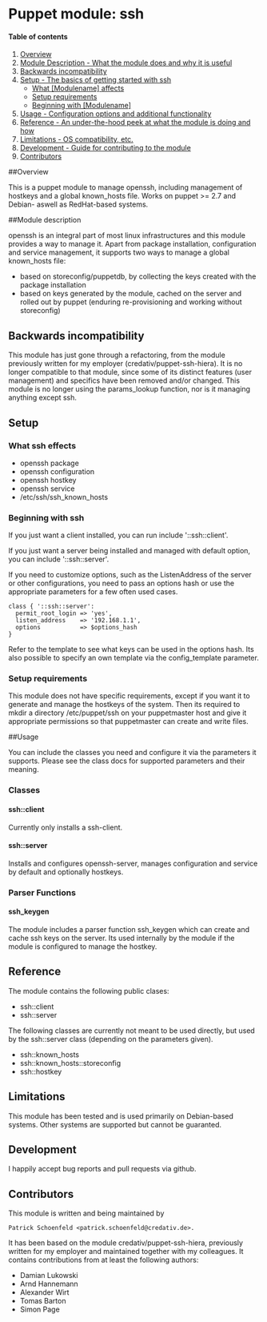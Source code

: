# Puppet module: ssh

#### Table of contents

1. [Overview](#overview)
2. [Module Description - What the module does and why it is useful](#module-description)
3. [Backwards incompatibility](#backwards-incompatibility)
4. [Setup - The basics of getting started with ssh](#setup)
    * [What [Modulename] affects](#what-ssh-affects)
    * [Setup requirements](#setup-requirements)
    * [Beginning with [Modulename]](#beginning-with-ssh)
5. [Usage - Configuration options and additional functionality](#usage)
6. [Reference - An under-the-hood peek at what the module is doing and how](#reference)
7. [Limitations - OS compatibility, etc.](#limitations)
8. [Development - Guide for contributing to the module](#development)
9. [Contributors](#contributors)

##Overview

This is a puppet module to manage openssh, including management of hostkeys and
a global known_hosts file. Works on puppet >= 2.7 and Debian- aswell as
RedHat-based systems.

##Module description

openssh is an integral part of most linux infrastructures and this module provides
a way to manage it. Apart from package installation, configuration and service
management, it supports two ways to manage a global known_hosts file:

- based on storeconfig/puppetdb, by collecting the keys created with the
  package installation
- based on keys generated by the module, cached on the server and rolled
  out by puppet (enduring re-provisioning and working without storeconfig)

## Backwards incompatibility
This module has just gone through a refactoring, from the module previously
written for my employer (credativ/puppet-ssh-hiera). It is no longer compatible
to that module, since some of its distinct features (user management) and
specifics have been removed and/or changed. This module is no longer using the
params_lookup function, nor is it managing anything except ssh.

## Setup

### What ssh effects

* openssh package
* openssh configuration
* openssh hostkey
* openssh service
* /etc/ssh/ssh_known_hosts

### Beginning with ssh

If you just want a client installed, you can run include '::ssh::client'.

If you just want a server being installed and managed with default option, you can include '::ssh::server'.

If you need to customize options, such as the ListenAddress of the server or
other configurations, you need to pass an options hash or use the appropriate parameters 
for a few often used cases.

```puppet
class { '::ssh::server':
  permit_root_login => 'yes',
  listen_address    => '192.168.1.1',
  options           => $options_hash
}
```

Refer to the template to see what keys can be used in the options hash.
Its also possible to specify an own template via the config_template 
parameter.

### Setup requirements

This module does not have specific requirements, except if you want it to
generate and manage the hostkeys of the system. Then its required to
mkdir a directory /etc/puppet/ssh on your puppetmaster host and give it
appropriate permissions so that puppetmaster can create and write files.

##Usage

You can include the classes you need and configure it via the parameters it
supports. Please see the class docs for supported parameters and their
meaning.

### Classes

#### ssh::client

Currently only installs a ssh-client.

#### ssh::server

Installs and configures openssh-server, manages configuration and service by
default and optionally hostkeys.

### Parser Functions

#### ssh_keygen

The module includes a parser function ssh_keygen which can create and cache
ssh keys on the server. Its used internally by the module if the module is
configured to manage the hostkey.

## Reference

The module contains the following public clases:

- ssh::client
- ssh::server

The following classes are currently not meant to be used directly, but used
by the ssh::server class (depending on the parameters given).

- ssh::known_hosts
- ssh::known_hosts::storeconfig
- ssh::hostkey

## Limitations

This module has been tested and is used primarily on Debian-based systems.
Other systems are supported but cannot be guaranted.

## Development

I happily accept bug reports and pull requests via github.

## Contributors

This module is written and being maintained by
    
    Patrick Schoenfeld <patrick.schoenfeld@credativ.de>.

It has been based on the module credativ/puppet-ssh-hiera, previously written
for my employer and maintained together with my colleagues. It contains
contributions from at least the following authors:

- Damian Lukowski
- Arnd Hannemann
- Alexander Wirt
- Tomas Barton
- Simon Page
